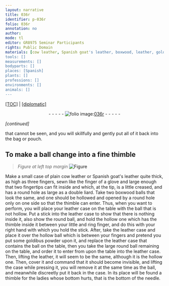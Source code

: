 ```yaml
---
layout: narrative
title: 036r
identifier: p-036r
folio: 036r
annotation: no
author:
mode: tl
editor: GR8975 Seminar Participants
rights: Public Domain
materials: [cow leather, Spanish goat's leather, boxwood, leather, goldibus powder]
tools: []
measurements: []
bodyparts: []
places: [Spanish]
plants: []
professions: []
environments: []
animals: []
---
```


<p><a href="{{ site.baseurl }}/translation/">[TOC]</a> | <a href="{{ site.baseurl }}/_texts/p-036r_tc.md/">[diplomatic]</a></p><div class="folio" align="center">- - - - - <a href="http://gallica.bnf.fr/ark:/12148/btv1b10500001g/f77.image" target="_blank"><img src="https://cu-mkp.github.io/2017-workshop-edition/assets/photo-icon.png" alt="folio image: " style="display:inline-block; margin-bottom:-3px;"/>036r</a> - - - - - </div>  
 
*[continued]*
  
 that cannot be seen, and you will skillfully and gently put all of it back into the bag or pouch.
 
 
  

## To make a ball change into a fine thimble

 
> *Figure*
> *at left top margin*
> <a href="https://drive.google.com/open?id=0B9-oNrvWdlO5UmZaWjV2VE82QjQ" target="_blank"><img src="https://cu-mkp.github.io/GR8975-edition/assets/photo-icon.png" alt="Figure" style="display:inline-block; margin-bottom:-3px;"/></a>
 
Make a small case of plain <span class="m">cow leather</span> or <span class="m"><span class="pl">Spanish</span> goat's leather</span> quite thick, as high as three fingers, sewn like the finger of a glove and large enough that two fingertips can fit inside and which, at the tip, is a little creased, and has a round hole as large as a double liard. Take two <span class="m">boxwood</span> balls that look the same, and one should be hollowed and opened by a round hole only on one side so that the thimble can enter. Thus, when you want to perform, you will place your <span class="m">leather</span> case on the table with the ball that is not hollow. Put a stick into the <span class="m">leather</span> case to show that there is nothing inside it, also show the round ball, and hold the hollow one which has the thimble inside it between your little and ring finger, and do this with your right hand with which you hold the stick. After, take the <span class="m">leather</span> case and place it over the hollow ball which is between your fingers and pretend you put some <span class="m">goldibus powder</span> upon it, and replace the <span class="m">leather</span> case that contains the ball on the table, then you take the large round ball remaining on the table, and order it to enter from upon the table into the <span class="m">leather</span> case. Then, lifting the <span class="m">leather</span>, it will seem to be the same, although it is the hollow one. Then, cover it and command that it should become invisible, and lifting the case while pressing it, you will remove it at the same time as the ball, and meanwhile discreetly put it back in the case. In its place will be found a thimble for the ladies whose bottom hurts, that is the bottom of the needle.
 

